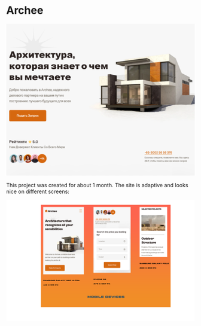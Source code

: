 # Archee

![css/html/javascript](https://github.com/DennyMaverick/Archee/raw/main/img-readme/archee.png)

<p>
  This project was created for about 1 month. The site is adaptive and looks nice on different screens: 
</p>

![css/html/javascript](https://github.com/DennyMaverick/Archee/raw/main/img-readme/archee-mobile.png)
